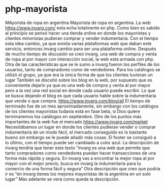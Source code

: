 # php-mayorista
MAyorista de ropa en argentina 
Mayorista de ropa en argentina. La web https://www.invarg.com/ esta echa totalmente en php. Como bien es sabido al principio se pensó hacer una tienda online en donde los mayoristas y clientes minoristas pudieran comprar y vender indumentaria. 
Con el tiempo esta idea cambio, ya que existía varias plataformas web que daban este servicio, entonces invarg cambio para ser una plataforma online.
Después de mucho tiempo de discusión se creó invarg, una web de compra y venta de ropa al por mayor con interacción social, la web esta armada con php.
Otra de las características que se le sumo a invarg fueron los perfiles de los usuarios, tanto de compradores como de vendedores.  Para los catálogos se utilizó el grupo, ya que era la única forma de que los clientes tuvieran un lugar 
También se discutió sobre los blog en la web, por supuesto que es conveniente dejarlo ya que es una web de compra y venta al por mayor pero a la vez una red social en donde cada usuario puede escribir.
Lo que se busca dejando el blog es que cada usuario hable sobre la indumentaria que vende o que compra. https://www.invarg.com/blog/all
El tiempo de terminado fue de un mes aproximadamente, sin embargo con los catálogos de los clientes mayoristas todavía está en fase beta, si Dios quiere terminaremos los catálogos en septiembre.
Otro de los puntos más importantes de la web fue el mercado https://www.invarg.com/market
Necesitábamos un lugar en donde los clientes pudieran vender o comprar indumentaria de un modo fácil, el mercado conseguido es lo bastante bueno sin embargo se le puede añadir más cosas. 
El footer se consiguió a lo último, con el tiempo puede ser cambiado a color azul.
La descripción de invarg tendría que tener este texto “invarg es una web que permite que tanto compradores como vendedores puedan hacer transacciones de una forma más rápida y segura. En invarg vas a encontrar la mejor ropa al por mayor con el mejor precio, busca en invarg la indumentaria para tu comercio de una forma fácil y segura”
Otra descripción que creo que podría ir es “en invarg tienes los mejores mayoristas de la argentina en un solo lugar”
Más adelante se verá como queda la descripción.
